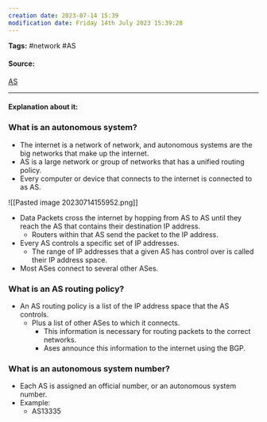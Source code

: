 ```yaml
---
creation date: 2023-07-14 15:39
modification date: Friday 14th July 2023 15:39:28
---
```


**Tags:** #network #AS

#### Source:
[AS](https://www.cloudflare.com/learning/network-layer/what-is-an-autonomous-system/)

--------------------------------------

#### Explanation about it:

### What is an autonomous system?

* The internet is a network of network, and autonomous systems are the big networks that make up the internet.
* AS is a large network or group of networks that has a unified routing policy.
* Every computer or device that connects to the internet is connected to as AS.

![[Pasted image 20230714155952.png]]


* Data Packets cross the internet by hopping from AS to AS until they reach the AS that contains their destination IP address.
	* Routers within that AS send the packet to the IP address.
* Every AS controls a specific set of IP addresses.
	* The range of IP addresses that a given AS has control over is called their IP address space.
* Most ASes connect to several other ASes.


### What is an AS routing policy?

* An AS routing policy is a list of the IP address space that the AS controls.
	* Plus a list of other ASes to which it connects.
		* This information is necessary for routing packets to the correct networks.
		* Ases announce this information to the internet using the BGP.


### What is an autonomous system number?

* Each AS is assigned an official number, or an autonomous system number.
* Example:
	* AS13335